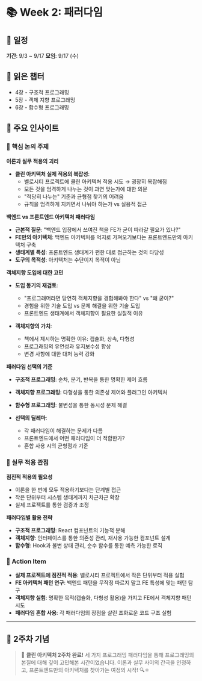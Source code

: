 # 📚 Week 2: 패러다임

## 📅 일정

**기간**: 9/3 ~ 9/17
**모임**: 9/17 (수)

## 📖 읽은 챕터

- 4장 - 구조적 프로그래밍
- 5장 - 객체 지향 프로그래밍
- 6장 - 함수형 프로그래밍

## 💭 주요 인사이트

### 🎯 핵심 논의 주제

**이론과 실무 적용의 괴리**

- **클린 아키텍처 실제 적용의 복잡성**:
  - 벨로시티 프로젝트에 클린 아키텍처 적용 시도 → 굉장히 복잡해짐
  - 모든 것을 엄격하게 나누는 것이 과연 맞는가에 대한 의문
  - "적당히 나누는" 기준과 균형점 찾기의 어려움
  - 규칙을 엄격하게 지키면서 나눠야 하는가 vs 실용적 접근

**백엔드 vs 프론트엔드 아키텍처 패러다임**

- **근본적 질문**: "백엔드 입장에서 쓰여진 책을 FE가 굳이 따라갈 필요가 있나?"
- **FE만의 아키텍처**: 백엔드 아키텍처를 억지로 가져오기보다는 프론트엔드만의 아키텍처 구축
- **생태계별 특성**: 프론트엔드 생태계가 편한 대로 접근하는 것의 타당성
- **도구의 목적성**: 아키텍처는 수단이지 목적이 아님

**객체지향 도입에 대한 고민**

- **도입 동기의 재검토**:

  - "프로그래머라면 당연히 객체지향을 경험해봐야 한다" vs "왜 굳이?"
  - 경험을 위한 기술 도입 vs 문제 해결을 위한 기술 도입
  - 프론트엔드 생태계에서 객체지향이 필요한 실질적 이유

- **객체지향의 가치**:
  - 책에서 제시하는 명확한 이유: 캡슐화, 상속, 다형성
  - 프로그래밍의 유연성과 유지보수성 향상
  - 변경 사항에 대한 대처 능력 강화

**패러다임 선택의 기준**

- **구조적 프로그래밍**: 순차, 분기, 반복을 통한 명확한 제어 흐름
- **객체지향 프로그래밍**: 다형성을 통한 의존성 제어와 플러그인 아키텍처
- **함수형 프로그래밍**: 불변성을 통한 동시성 문제 해결

- **선택의 딜레마**:
  - 각 패러다임이 해결하는 문제가 다름
  - 프론트엔드에서 어떤 패러다임이 더 적합한가?
  - 혼합 사용 시의 균형점과 기준

### 🎯 실무 적용 관점

**점진적 적용의 필요성**

- 이론을 한 번에 모두 적용하기보다는 단계별 접근
- 작은 단위부터 시스템 생태계까지 차근차근 확장
- 실제 프로젝트를 통한 검증과 조정

**패러다임별 활용 전략**

- **구조적 프로그래밍**: React 컴포넌트의 기능적 분해
- **객체지향**: 인터페이스를 통한 의존성 관리, 재사용 가능한 컴포넌트 설계
- **함수형**: Hook과 불변 상태 관리, 순수 함수를 통한 예측 가능한 로직

### 🎯 Action Item

- **실제 프로젝트에 점진적 적용**: 벨로시티 프로젝트에서 작은 단위부터 적용 실험
- **FE 아키텍처 패턴 연구**: 백엔드 패턴을 무작정 따르지 말고 FE 특성에 맞는 패턴 탐구
- **객체지향 실험**: 명확한 목적(캡슐화, 다형성 활용)을 가지고 FE에서 객체지향 패턴 시도
- **패러다임 혼합 사용**: 각 패러다임의 장점을 살린 조화로운 코드 구조 실험

---

## 📸 2주차 기념

> 🎉 **클린 아키텍처 2주차 완료!**
> 세 가지 프로그래밍 패러다임을 통해 프로그래밍의 본질에 대해 깊이 고민해본 시간이었습니다.
> 이론과 실무 사이의 간극을 인정하고, 프론트엔드만의 아키텍처를 찾아가는 여정의 시작! 🔍⚛️
